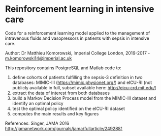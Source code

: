 # Reinforcement learning in intensive care

Code for a reinforcement learning model applied to the management of intravenous fluids and vasopressors in patients with sepsis in intensive care.

Author: Dr Matthieu Komorowski, Imperial College London, 2016-2017 - m.komorowski14@imperial.ac.uk

This repository contains PostgreSQL and Matlab code to:
1. define cohorts of patients fulfilling the sepsis-3 definition in two databases: MIMIC-III (https://mimic.physionet.org/) and eICU-RI (not publicly available in full, subset available here: http://eicu-crd.mit.edu/)
2. extract the data of interest from both databases
3. build a Markov Decision Process model from the MIMIC-III dataset and identify an optimal policy
4. test the optimal policy identified on the eICU-RI dataset
5. computes the main results and key figures

References:
Singer, JAMA 2016 http://jamanetwork.com/journals/jama/fullarticle/2492881
